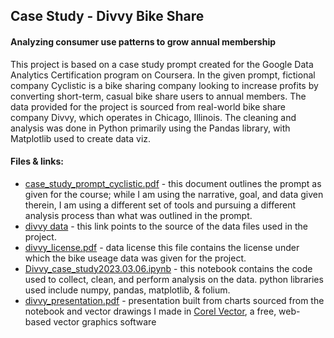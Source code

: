 ## Case Study - Divvy Bike Share
#### Analyzing consumer use patterns to grow annual membership
This project is based on a case study prompt created for the Google Data Analytics Certification program on Coursera. In the given prompt, fictional company Cyclistic is a bike sharing company looking to increase profits by converting short-term, casual bike share users to annual members. The data provided for the project is sourced from real-world bike share company Divvy, which operates in Chicago, Illinois. The cleaning and analysis was done in Python primarily using the Pandas library, with Matplotlib used to create data viz.


#### Files & links:
* [case_study_prompt_cyclistic.pdf](case_study_prompt_cyclistic.pdf) - this document outlines the prompt as given for the course; while I am using the narrative, goal, and data given therein, I am using a different set of tools and pursuing a different analysis process than what was outlined in the prompt.
* [divvy data](https://divvy-tripdata.s3.amazonaws.com/index.html) - this link points to the source of the data files used in the project.
* [divvy_license.pdf](divvy_license.pdf) - data license this file contains the license under which the bike useage data was given for the project.
* [Divvy_case_study2023.03.06.ipynb](Divvy_case_study2023.03.06.ipynb) - this notebook contains the code used to collect, clean, and perform analysis on the data. python libraries used include numpy, pandas, matplotlib, & folium.
* [divvy_presentation.pdf](divvy_presentation.pdf) - presentation built from charts sourced from the notebook and vector drawings I made in [Corel Vector](app.corelvector.com), a free, web-based vector graphics software

